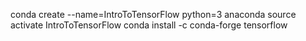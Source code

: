 conda create --name=IntroToTensorFlow python=3 anaconda
source activate IntroToTensorFlow
conda install -c conda-forge tensorflow
